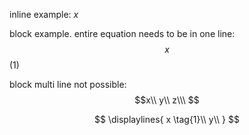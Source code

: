 inline example: $x$

block example. entire equation needs to be in one line:
$$\ x\ $$ (1)

block multi line not possible:
$$x\\
y\\ z\\\ $$



$$
\displaylines{
x \tag{1}\\
y\\
}
$$